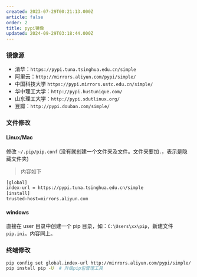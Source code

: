 ```yaml
---
created: 2023-07-29T00:21:13.000Z
article: false
order: 2
title: pypi镜像
updated: 2024-09-29T03:18:44.000Z
---
```

### 镜像源

- 清华：`https://pypi.tuna.tsinghua.edu.cn/simple`
- 阿里云：`http://mirrors.aliyun.com/pypi/simple/`
- 中国科技大学 `https://pypi.mirrors.ustc.edu.cn/simple/`
- 华中理工大学：`http://pypi.hustunique.com/`
- 山东理工大学：`http://pypi.sdutlinux.org/`
- 豆瓣：`http://pypi.douban.com/simple/`

### 文件修改

#### Linux/Mac

修改 `~/.pip/pip.conf` (没有就创建一个文件夹及文件。文件夹要加`.`，表示是隐藏文件夹)

> 内容如下

```bash
[global]
index-url = https://pypi.tuna.tsinghua.edu.cn/simple
[install]
trusted-host=mirrors.aliyun.com
```

#### windows

直接在 user 目录中创建一个 pip 目录，如：`C:\Users\xx\pip`，新建文件`pip.ini`。内容同上。

### 终端修改

```bash
pip config set global.index-url http://mirrors.aliyun.com/pypi/simple/ # 终端使用命令设置pip镜像
pip install pip -U  # 升级pip包管理工具
```

‍
